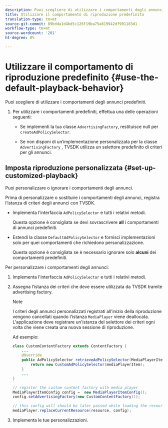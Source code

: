 ```yaml
---
description: Puoi scegliere di utilizzare i comportamenti degli annunci predefiniti.
title: Utilizzare il comportamento di riproduzione predefinito
translation-type: tm+mt
source-git-commit: 89bdda1d4bd5c126f19ba75a819942df901183d1
workflow-type: tm+mt
source-wordcount: '201'
ht-degree: 0%

---
```



# Utilizzare il comportamento di riproduzione predefinito {#use-the-default-playback-behavior}

Puoi scegliere di utilizzare i comportamenti degli annunci predefiniti.

1. Per utilizzare i comportamenti predefiniti, effettua una delle operazioni seguenti:

   * Se implementi la tua classe `AdvertisingFactory`, restituisce null per `createAdPolicySelector`.

   * Se non disponi di un’implementazione personalizzata per la classe `AdvertisingFactory` , TVSDK utilizza un selettore predefinito di criteri per gli annunci.

## Imposta riproduzione personalizzata {#set-up-customized-playback}

Puoi personalizzare o ignorare i comportamenti degli annunci.

Prima di personalizzare o sostituire i comportamenti degli annunci, registra l’istanza di criteri degli annunci con TVSDK.

* Implementa l’interfaccia `AdPolicySelector` e tutti i relativi metodi.

   Questa opzione è consigliata se devi sovrascrivere **all** i comportamenti di annunci predefiniti.

* Estendi la classe `DefaultAdPolicySelector` e fornisci implementazioni solo per quei comportamenti che richiedono personalizzazione.

   Questa opzione è consigliata se è necessario ignorare solo **alcuni** dei comportamenti predefiniti.

Per personalizzare i comportamenti degli annunci:

1. Implementa l&#39;interfaccia `AdPolicySelector` e tutti i relativi metodi.
1. Assegna l’istanza dei criteri che deve essere utilizzata da TVSDK tramite advertising factory.

   >[!NOTE]
   >
   >I criteri degli annunci personalizzati registrati all&#39;inizio della riproduzione vengono cancellati quando l&#39;istanza `MediaPlayer` viene deallocata. L&#39;applicazione deve registrare un&#39;istanza del selettore dei criteri ogni volta che viene creata una nuova sessione di riproduzione.

   Ad esempio:

   ```java
   class CustomContentFactory extends ContentFactory { 
       ... 
       @Override 
       public AdPolicySelector retrieveAdPolicySelector(MediaPlayerItem mediaPlayerItem) { 
           return new CustomAdPolicySelector(mediaPlayerItem); 
       } 
       ... 
   } 
   
   // register the custom content factory with media player 
   MediaPlayerItemConfig config =  new MediaPlayerItemConfig(); 
   config.setAdvertisingFactory(new CustomContentFactory()); 
   
   // this config will should be later passed while loading the resource 
   mediaPlayer.replaceCurrentResource(resource, config);
   ```

1. Implementa le tue personalizzazioni.